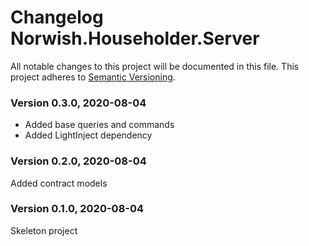 # Changelog Norwish.Householder.Server
All notable changes to this project will be documented in this file.
This project adheres to [Semantic Versioning](http://semver.org/).

### Version 0.3.0, 2020-08-04
 - Added base queries and commands
 - Added LightInject dependency

### Version 0.2.0, 2020-08-04
Added contract models

### Version 0.1.0, 2020-08-04
Skeleton project
